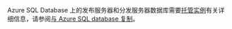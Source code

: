 Azure SQL Database 上的发布服务器和分发服务器数据库需要[托管实例](https://docs.microsoft.com/azure/sql-database/sql-database-managed-instance)有关详细信息，请参阅[与 Azure SQL database 复制](https://docs.microsoft.com/sql/relational-databases/replication/replication-to-sql-database)。